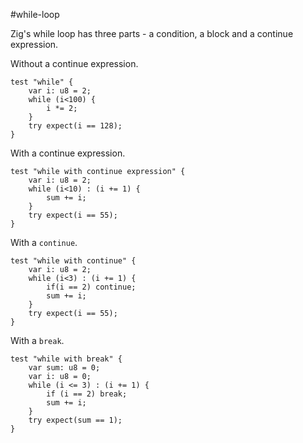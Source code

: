 #while-loop

Zig's while loop has three parts - a condition, a block and a continue expression.

Without a continue expression.
```zig
test "while" {
	var i: u8 = 2;
	while (i<100) {
		i *= 2;
	}
	try expect(i == 128);
}
```

With a continue expression.

```zig
test "while with continue expression" {
	var i: u8 = 2;
	while (i<10) : (i += 1) {
		sum += i;
	}
	try expect(i == 55);
}
```

With a `continue`.
```zig
test "while with continue" {
	var i: u8 = 2;
	while (i<3) : (i += 1) {
		if(i == 2) continue;
		sum += i;
	}
	try expect(i == 55);
}
```
With a `break`.

```zig
test "while with break" {
	var sum: u8 = 0;
	var i: u8 = 0;
	while (i <= 3) : (i += 1) {
		if (i == 2) break;
		sum += i;
    }
    try expect(sum == 1);
}
```

